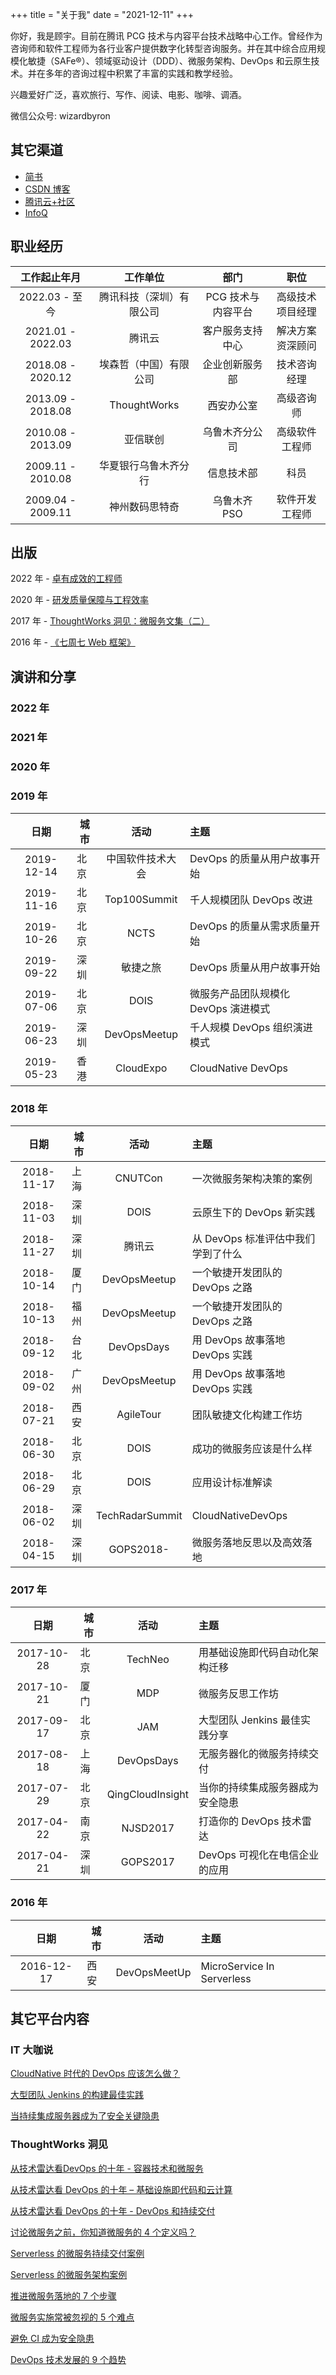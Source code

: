 +++
title = "关于我"
date = "2021-12-11"
+++

你好，我是顾宇。目前在腾讯 PCG 技术与内容平台技术战略中心工作。曾经作为咨询师和软件工程师为各行业客户提供数字化转型咨询服务。并在其中综合应用规模化敏捷（SAFe®）、领域驱动设计（DDD）、微服务架构、DevOps 和云原生技术。并在多年的咨询过程中积累了丰富的实践和教学经验。

兴趣爱好广泛，喜欢旅行、写作、阅读、电影、咖啡、调酒。

微信公众号: wizardbyron

## 其它渠道

- [简书](https://www.jianshu.com/u/66fea2f123be)
- [CSDN 博客](https://blog.csdn.net/byronm)
- [腾讯云+社区](https://cloud.tencent.com/developer/column/4781)
- [InfoQ](https://infoq.cn/u/wizardbyron)

## 职业经历

|   工作起止年月    |         工作单位         |        部门        |       职位       |
| :---------------: | :----------------------: | :----------------: | :--------------: |
|  2022.03 - 至今   | 腾讯科技（深圳）有限公司 | PCG 技术与内容平台 | 高级技术项目经理 |
| 2021.01 - 2022.03 |          腾讯云          |  客户服务支持中心  | 解决方案资深顾问 |
| 2018.08 - 2020.12 |  埃森哲（中国）有限公司  |   企业创新服务部   |   技术咨询经理   |
| 2013.09 - 2018.08 |       ThoughtWorks       |     西安办公室     |    高级咨询师    |
| 2010.08 - 2013.09 |         亚信联创         |   乌鲁木齐分公司   |  高级软件工程师  |
| 2009.11 - 2010.08 |   华夏银行乌鲁木齐分行   |     信息技术部     |       科员       |
| 2009.04 - 2009.11 |      神州数码思特奇      |    乌鲁木齐 PSO    |  软件开发工程师  |

## 出版

2022 年 - [卓有成效的工程师](https://book.douban.com/subject/35948443/)

2020 年 - [研发质量保障与工程效率](https://book.douban.com/subject/35413388/)

2017 年 - [ThoughtWorks 洞见：微服务文集（二）](https://read.amazon.cn/kp/embed?asin=B076X4NS7F&preview=newtab&linkCode=kpe&ref_=cm_sw_r_kb_dp_rRMMAbY2GMZG8)

2016 年 - [《七周七 Web 框架》](https://book.douban.com/subject/26583236/)

## 演讲和分享

### 2022 年

### 2021 年

### 2020 年

### 2019 年

|    日期    | 城市 |       活动       | 主题                                 |
| :--------: | ---- | :--------------: | :----------------------------------- |
| 2019-12-14 | 北京 | 中国软件技术大会 | DevOps 的质量从用户故事开始          |
| 2019-11-16 | 北京 |   Top100Summit   | 千人规模团队 DevOps 改进             |
| 2019-10-26 | 北京 |       NCTS       | DevOps 的质量从需求质量开始          |
| 2019-09-22 | 深圳 |     敏捷之旅     | DevOps 质量从用户故事开始            |
| 2019-07-06 | 北京 |       DOIS       | 微服务产品团队规模化 DevOps 演进模式 |
| 2019-06-23 | 深圳 |   DevOpsMeetup   | 千人规模 DevOps 组织演进模式         |
| 2019-05-23 | 香港 |    CloudExpo     | CloudNative DevOps                   |

### 2018 年

|    日期    | 城市 |      活动       | 主题                               |
| :--------: | ---- | :-------------: | :--------------------------------- |
| 2018-11-17 | 上海 |     CNUTCon     | 一次微服务架构决策的案例           |
| 2018-11-03 | 深圳 |      DOIS       | 云原生下的 DevOps 新实践           |
| 2018-11-27 | 深圳 |     腾讯云      | 从 DevOps 标准评估中我们学到了什么 |
| 2018-10-14 | 厦门 |  DevOpsMeetup   | 一个敏捷开发团队的 DevOps 之路     |
| 2018-10-13 | 福州 |  DevOpsMeetup   | 一个敏捷开发团队的 DevOps 之路     |
| 2018-09-12 | 台北 |   DevOpsDays    | 用 DevOps 故事落地 DevOps 实践     |
| 2018-09-02 | 广州 |  DevOpsMeetup   | 用 DevOps 故事落地 DevOps 实践     |
| 2018-07-21 | 西安 |    AgileTour    | 团队敏捷文化构建工作坊             |
| 2018-06-30 | 北京 |      DOIS       | 成功的微服务应该是什么样           |
| 2018-06-29 | 北京 |      DOIS       | 应用设计标准解读                   |
| 2018-06-02 | 深圳 | TechRadarSummit | CloudNativeDevOps                  |
| 2018-04-15 | 深圳 |    GOPS2018-    | 微服务落地反思以及高效落地         |

### 2017 年

|    日期    | 城市 |       活动       | 主题                             |
| :--------: | ---- | :--------------: | :------------------------------- |
| 2017-10-28 | 北京 |     TechNeo      | 用基础设施即代码自动化架构迁移   |
| 2017-10-21 | 厦门 |       MDP        | 微服务反思工作坊                 |
| 2017-09-17 | 北京 |       JAM        | 大型团队 Jenkins 最佳实践分享    |
| 2017-08-18 | 上海 |    DevOpsDays    | 无服务器化的微服务持续交付       |
| 2017-07-29 | 北京 | QingCloudInsight | 当你的持续集成服务器成为安全隐患 |
| 2017-04-22 | 南京 |     NJSD2017     | 打造你的 DevOps 技术雷达         |
| 2017-04-21 | 深圳 |     GOPS2017     | DevOps 可视化在电信企业的应用    |

### 2016 年

|    日期    | 城市 |     活动     | 主题                       |
| :--------: | ---- | :----------: | :------------------------- |
| 2016-12-17 | 西安 | DevOpsMeetUp | MicroService In Serverless |

## 其它平台内容

### IT 大咖说

[CloudNative 时代的 DevOps 应该怎么做？](http://www.itdks.com/dakalive/detail/12289)

[大型团队 Jenkins 的构建最佳实践](http://www.itdks.com/dakalive/detail/5450)

[当持续集成服务器成为了安全关键隐患](http://www.itdks.com/dakalive/detail/3659)

### ThoughtWorks 洞见

[从技术雷达看 ​DevOps 的十年 - 容器技术和微服务](https://insights.thoughtworks.cn/container-technology-and-micro-services/)

[从技术雷达看 DevOps 的十年 – 基础设施即代码和云计算](https://insights.thoughtworks.cn/infrastructure-as-code-and-cloud-computing/)

[从技术雷达看 DevOps 的十年 - DevOps 和持续交付](https://insights.thoughtworks.cn/devops-and-continuous-delivery/)

[讨论微服务之前，你知道微服务的 4 个定义吗？](https://insights.thoughtworks.cn/four-definitions-of-microservices/)

[Serverless 的微服务持续交付案例](https://insights.thoughtworks.cn/case-of-serverless-microservices-continuous-delivery/)

[Serverless 的微服务架构案例](https://insights.thoughtworks.cn/serverless-microservices-architecture-case/)

[推进微服务落地的 7 个步骤](https://insights.thoughtworks.cn/improve-the-efficiency-of-microservices/)

[微服务实施常被忽视的 5 个难点](http://insights.thoughtworks.cn/five-problems-of-microservices/)

[避免 CI 成为安全隐患](http://insights.thoughtworks.cn/to-avoid-ci-become-a-security-risk/)

[DevOps 技术发展的 9 个趋势](http://insights.thoughtworks.cn/nine-trends-of-devops/)
